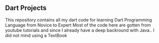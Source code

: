 ## Dart Projects

This repository contains all my dart code for learning Dart Programming Language from Novice to Expert
Most of the code here are gotten from youtube tutorials and since I already have a deep backround with Java.. I did not mind using a TextBook